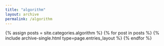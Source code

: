 ```yaml
---
title: "algorithm"
layout: archive
permalink: /algorithm
---
```


{% assign posts = site.categories.algorithm %}
{% for post in posts %} {% include archive-single.html type=page.entries_layout %} {% endfor %}